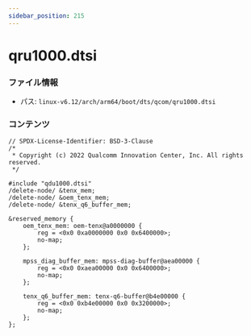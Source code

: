 ```yaml
---
sidebar_position: 215
---
```

# qru1000.dtsi

### ファイル情報

- パス: `linux-v6.12/arch/arm64/boot/dts/qcom/qru1000.dtsi`

### コンテンツ

```dtsi
// SPDX-License-Identifier: BSD-3-Clause
/*
 * Copyright (c) 2022 Qualcomm Innovation Center, Inc. All rights reserved.
 */

#include "qdu1000.dtsi"
/delete-node/ &tenx_mem;
/delete-node/ &oem_tenx_mem;
/delete-node/ &tenx_q6_buffer_mem;

&reserved_memory {
	oem_tenx_mem: oem-tenx@a0000000 {
		reg = <0x0 0xa0000000 0x0 0x6400000>;
		no-map;
	};

	mpss_diag_buffer_mem: mpss-diag-buffer@aea00000 {
		reg = <0x0 0xaea00000 0x0 0x6400000>;
		no-map;
	};

	tenx_q6_buffer_mem: tenx-q6-buffer@b4e00000 {
		reg = <0x0 0xb4e00000 0x0 0x3200000>;
		no-map;
	};
};

```
